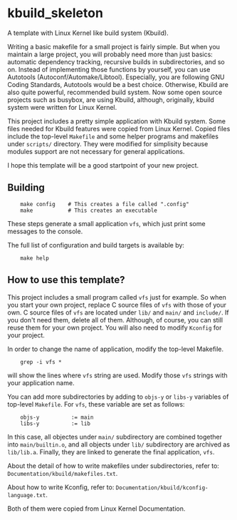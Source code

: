 kbuild_skeleton
===============

A template with Linux Kernel like build system (Kbuild).

Writing a basic makefile for a small project is fairly simple.
But when you maintain a large project, you will probably need more than just
basics: automatic dependency tracking, recursive builds in subdirectories,
and so on.
Instead of implementing those functions by yourself, you can use Autotools
(Autoconf/Automake/Libtool). Especially, you are following GNU Coding
Standards,
Autotools would be a best choice.
Otherwise, Kbuild are also quite powerful, recommended build system.
Now some open source projects such as busybox, are using Kbuild,
although, originally, kbuild system were written for Linux Kernel.

This project includes a pretty simple application with Kbuild system.
Some files needed for Kbuild features were copied from Linux Kernel.
Copied files include the top-level `Makefile` and some helper programs and
makefiles under `scripts/` directory.
They were modified for simplisity because modules support are not necessary
for general applications.

I hope this template will be a good startpoint of your new project.

Building
--------

        make config    # This creates a file called ".config"
        make           # This creates an executable

These steps generate a small application `vfs`,
which just print some messages to the console.

The full list of configuration and build targets is available by:

        make help

How to use this template?
-------------------------

This project includes a small program called `vfs` just for example.
So when you start your own project, replace C source files of `vfs`
with those of your own.
C source files of `vfs` are located under `lib/` and `main/` and `include/`.
If you don't need them, delete all of them.
Although, of course, you can still reuse them for your own project.
You will also need to modify `Kconfig` for your project.

In order to change the name of application, modify the top-level Makefile.

        grep -i vfs *

will show the lines where `vfs` string are used.
Modify those `vfs` strings with your application name.

You can add more subdirectories by adding to `objs-y` or `libs-y` variables
of top-level `Makefile`.
For `vfs`, these variable are set as follows:

        objs-y          := main
        libs-y          := lib

In this case, all objectes under `main/` subdirectory are combined together
into `main/builtin.o`, and all objects under `lib/` subdirectory are archived
as `lib/lib.a`.
Finally, they are linked to generate the final application, `vfs`.

About the detail of how to write makefiles under subdirectories, refer to:
`Documentation/kbuild/makefiles.txt`.

About how to write Kconfig, refer to:
`Documentation/kbuild/kconfig-language.txt`.

Both of them were copied from Linux Kernel Documentation.
